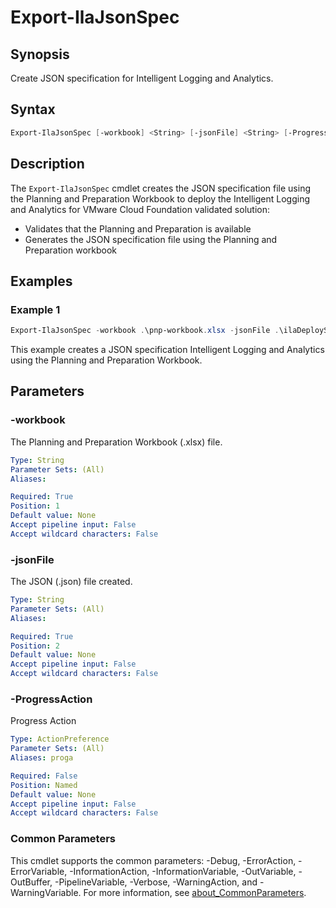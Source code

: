# Export-IlaJsonSpec

## Synopsis

Create JSON specification for Intelligent Logging and Analytics.

## Syntax

```powershell
Export-IlaJsonSpec [-workbook] <String> [-jsonFile] <String> [-ProgressAction <ActionPreference>] [<CommonParameters>]
```

## Description

The `Export-IlaJsonSpec` cmdlet creates the JSON specification file using the Planning and Preparation Workbook
to deploy the Intelligent Logging and Analytics for VMware Cloud Foundation validated solution:

- Validates that the Planning and Preparation is available
- Generates the JSON specification file using the Planning and Preparation workbook

## Examples

### Example 1

```powershell
Export-IlaJsonSpec -workbook .\pnp-workbook.xlsx -jsonFile .\ilaDeploySpec.json
```

This example creates a JSON specification Intelligent Logging and Analytics using the Planning and Preparation Workbook.

## Parameters

### -workbook

The Planning and Preparation Workbook (.xlsx) file.

```yaml
Type: String
Parameter Sets: (All)
Aliases:

Required: True
Position: 1
Default value: None
Accept pipeline input: False
Accept wildcard characters: False
```

### -jsonFile

The JSON (.json) file created.

```yaml
Type: String
Parameter Sets: (All)
Aliases:

Required: True
Position: 2
Default value: None
Accept pipeline input: False
Accept wildcard characters: False
```

### -ProgressAction

Progress Action

```yaml
Type: ActionPreference
Parameter Sets: (All)
Aliases: proga

Required: False
Position: Named
Default value: None
Accept pipeline input: False
Accept wildcard characters: False
```

### Common Parameters

This cmdlet supports the common parameters: -Debug, -ErrorAction, -ErrorVariable, -InformationAction, -InformationVariable, -OutVariable, -OutBuffer, -PipelineVariable, -Verbose, -WarningAction, and -WarningVariable. For more information, see [about_CommonParameters](http://go.microsoft.com/fwlink/?LinkID=113216).
